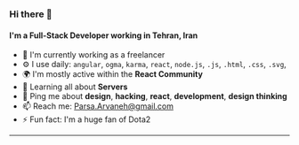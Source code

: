 ### Hi there 👋

#### I'm a Full-Stack Developer working in Tehran, Iran

- 🏢 I'm currently working as a freelancer
- ⚙️ I use daily: `angular`, `ogma`, `karma`, `react`, `node.js`, `.js`, `.html`, `.css`, `.svg`,
- 🌍 I'm mostly active within the **React Community**
- 🌱 Learning all about **Servers**
- 💬 Ping me about **design**, **hacking**, **react**, **development**, **design thinking**
- 📫 Reach me: Parsa.Arvaneh@gmail.com
- ⚡️ Fun fact: I'm a huge fan of Dota2

-----
